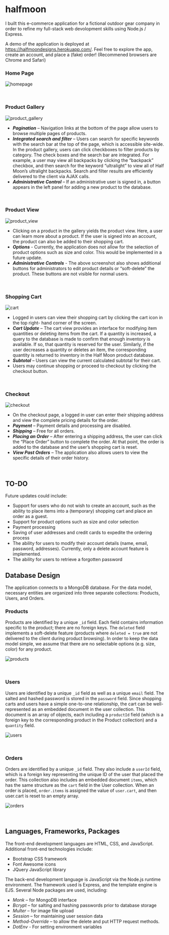 # halfmoon


I built this e-commerce application for a fictional outdoor gear company in order to refine my full-stack web devolopment skills using Node.js / Express. 

A demo of the application is deployed at https://halfmoondesigns.herokuapp.com/. Feel free to explore the app, create an account, and place a (fake) order! (Recommened browsers are Chrome and Safari)


### Home Page

![homepage](https://user-images.githubusercontent.com/20820910/91080486-42533700-e60b-11ea-9f78-9f7e97632228.png)

<br>

### Product Gallery

![product_gallery](https://user-images.githubusercontent.com/20820910/91080132-afb29800-e60a-11ea-817b-d162244af536.png)

* ***Pagination*** – Navigation links at the bottom of the page allow users to browse multiple pages of products.
* ***Integrated search and filter*** – Users can search for specific keywords with the search bar at the top of the page, which is accessible site-wide. In the product gallery, users can click checkboxes to filter products by category. The check boxes and the search bar are integrated. For example, a user may view all backpacks by clicking the “backpack” checkbox, and then search for the keyword “ultralight” to view all of Half Moon’s ultralight backpacks. Search and filter results are efficiently delivered to the client via AJAX calls.
* ***Administrative Control*** – If an administrative user is signed in, a button appears in the left panel for adding a new product to the database.

<br>

### Product View

![product_view](https://user-images.githubusercontent.com/20820910/91080594-6adb3100-e60b-11ea-9cbc-0bd70a2119ba.png)

* Clicking on a product in the gallery yields the product view. Here, a user can learn more about a product. If the user is signed into an account, the product can also be added to their shopping cart.
* ***Options*** - Currently, the application does not allow for the selection of product options such as size and color. This would be implemented in a future update.
* ***Administrative Controls*** - The above screenshot also shows additional buttons for administrators to edit product details or “soft-delete” the product. These buttons are not visible for normal users.


<br>

### Shopping Cart

![cart](https://user-images.githubusercontent.com/20820910/91080627-7d556a80-e60b-11ea-8d05-a8a5f294f429.png)

* Logged in users can view their shopping cart by clicking the cart icon in the top right- hand corner of the screen.
* ***Cart Update*** – The cart view provides an interface for modifying item quantities or deleting items from the cart. If a quantity is increased, a query to the database is made to confirm that enough inventory is available. If so, that quantity is reserved for the user. Similarly, if the user decreases a quantity or deletes an item, the corresponding quantity is returned to inventory in the Half Moon product database.
* ***Subtotal*** – Users can view the current calculated subtotal for their cart.
* Users may continue shopping or proceed to checkout by clicking the checkout button.

<br>

### Checkout

![checkout](https://user-images.githubusercontent.com/20820910/91080686-96f6b200-e60b-11ea-9e9e-73cc2ca0d74f.png)

* On the checkout page, a logged in user can enter their shipping address and view the complete pricing details for the order.
* ***Payment*** – Payment details and processing are disabled.
* ***Shipping*** – Free for all orders.
* ***Placing an Order*** – After entering a shipping address, the user can click the “Place Order” button to complete the order. At that point, the order is added to the database and the user’s shopping cart is reset.
* ***View Past Orders*** – The application also allows users to view the specific details of their order history.

<br>

## TO-DO
Future updates could include:


* Support for users who do not wish to create an account, such as the ability to place items into a (temporary) shopping cart and place an order as a guest.
* Support for product options such as size and color selection
* Payment processing
* Saving of user addresses and credit cards to expedite the ordering process
* The ability for users to modify their account details (name, email, password, addresses). Currently, only a delete account feature is implemented.
* The ability for users to retrieve a forgotten password


## Database Design 

The application connects to a MongoDB database. For the data model, necessary entities are organized into three separate collections: Products, Users, and Orders.

### Products 
Products are identified by a unique `_id` field. Each field contains information specific to the product; there are no foreign keys. The `deleted` field implements a soft-delete feature (products where `deleted = true` are not delivered to the client during product browsing). In order to keep the data model simple, we assume that there are no selectable options (e.g. size, color) for any product.

![products](https://user-images.githubusercontent.com/20820910/91082778-c78c1b00-e60e-11ea-9297-982b495a1ce5.png)

<br>

### Users 
Users are identified by a unique `_id` field as well as a unique `email` field. The salted and hashed password is stored in the `password` field. Since shopping carts and users have a simple one-to-one relationship, the cart can be well-represented as an embedded document in the user collection. This document is an array of objects, each including a `productId` field (which is a foreign key to the corresponding product in the Product collection) and a `quantity` field.

![users](https://user-images.githubusercontent.com/20820910/91082808-d4a90a00-e60e-11ea-9af4-18508df94652.png)

<br>

### Orders 
Orders are identified by a unique `_id` field. They also include a `userId` field, which is a foreign key representing the unique ID of the user that placed the order. This collection also includes an embedded document `items`, which has the same structure as the `cart` field in the User collection. When an order is placed, `order.items` is assigned the value of `user.cart`, and then user.cart is reset to an empty array. 

![orders](https://user-images.githubusercontent.com/20820910/91082834-e25e8f80-e60e-11ea-9b6c-977ba7829b98.png)

<br>

## Languages, Frameworks, Packages 

The front-end development languages are HTML, CSS, and JavaScript. Additional front-end technologies include:

* Bootstrap CSS framework 
* Font Awesome icons
* JQuery JavaScript library

The back-end development language is JavaScript via the Node.js runtime environment. The framework used is Express, and the template engine is EJS. Several Node packages are used, including:
* *Monk* – for MongoDB interface
* *Bcrypt* – for salting and hashing passwords prior to database storage 
* *Multer* – for image file upload
* *Session* – for maintaining user session data
* *Method-Override* – to allow the delete and put HTTP request methods.
* *DotEnv* - For setting environment variables
